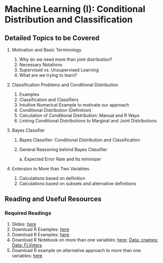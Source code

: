# Machine Learning (I): Conditional Distribution and Classification

## Detailed Topics to be Covered

1. Motivation and Basic Terminology

    1. Why do we need more than joint distribution?
    2. Necessary Notations
    3. Supervised vs. Unsupervised Learning
    3. What are we trying to learn?

    
2. Classification Problems and Conditional Distribution

    1. Examples
    2. Classification and Classifiers
    3. Intuitive Numerical Example to motivate our approach
    4. Conditional Distribution (Definition)
    5. Calculation of Conditional Distribution: Manual and R Ways
    6. Linking Conditional Distributions to Marginal and Joint Distributions

3. Bayes Classifier

    1. Bayes Classifier: Conditional Distribution and Classification
    2. General Reasoning behind Bayes Classifier
        
        a. Expected Error Rate and Its minimizer
    
4. Extension to More than Two Variables

    1. Calculations based on definition
    2. Calculations based on subsets and alternative definitions
    
    
## Reading and Useful Resources

### Required Readings

1. Slides: [here](../lecture/mv03_cond_dist.pdf)
2. Download R Examples: [here](../lecture/example/mv03_cond_dist_superbowl.R)
3. Download R Examples: [here](../lecture/example/mv03_cond_dist_naive-bayes.R)
4. Download R Notebook on more than one variables: [here](../lecture/example/mv03_cond_dist_multiplevars.Rmd); [Data: cnames](../lecture/example/data/cnames.csv); [Data: FLVoters](../lecture/example/data/FLVoters.csv)  
5. Download R example on alternative approach to more than one variables: [here](../lecture/example/mv03_cond_dist_multiplevars02.R)